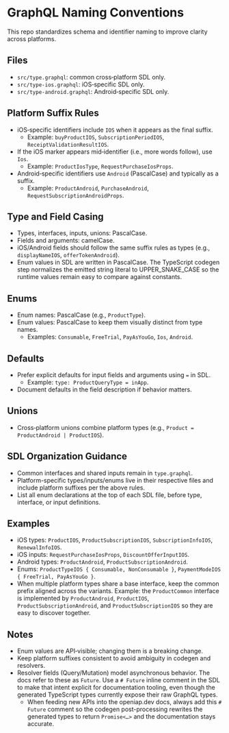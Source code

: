 # GraphQL Naming Conventions

This repo standardizes schema and identifier naming to improve clarity across platforms.

## Files

- `src/type.graphql`: common cross‑platform SDL only.
- `src/type-ios.graphql`: iOS‑specific SDL only.
- `src/type-android.graphql`: Android‑specific SDL only.

## Platform Suffix Rules

- iOS‑specific identifiers include `IOS` when it appears as the final suffix.
  - Example: `buyProductIOS`, `SubscriptionPeriodIOS`, `ReceiptValidationResultIOS`.
- If the iOS marker appears mid‑identifier (i.e., more words follow), use `Ios`.
  - Example: `ProductIosType`, `RequestPurchaseIosProps`.
- Android‑specific identifiers use `Android` (PascalCase) and typically as a suffix.
  - Example: `ProductAndroid`, `PurchaseAndroid`, `RequestSubscriptionAndroidProps`.

## Type and Field Casing

- Types, interfaces, inputs, unions: PascalCase.
- Fields and arguments: camelCase.
- iOS/Android fields should follow the same suffix rules as types
  (e.g., `displayNameIOS`, `offerTokenAndroid`).
- Enum values in SDL are written in PascalCase. The TypeScript codegen step
  normalizes the emitted string literal to UPPER_SNAKE_CASE so the runtime
  values remain easy to compare against constants.

## Enums

- Enum names: PascalCase (e.g., `ProductType`).
- Enum values: PascalCase to keep them visually distinct from type names.
  - Examples: `Consumable`, `FreeTrial`, `PayAsYouGo`, `Ios`, `Android`.

## Defaults

- Prefer explicit defaults for input fields and arguments using `=` in SDL.
  - Example: `type: ProductQueryType = inApp`.
- Document defaults in the field description if behavior matters.

## Unions

- Cross‑platform unions combine platform types (e.g., `Product = ProductAndroid | ProductIOS`).

## SDL Organization Guidance

- Common interfaces and shared inputs remain in `type.graphql`.
- Platform-specific types/inputs/enums live in their respective files and include
  platform suffixes per the above rules.
- List all enum declarations at the top of each SDL file, before type, interface,
  or input definitions.

## Examples

- iOS types: `ProductIOS`, `ProductSubscriptionIOS`, `SubscriptionInfoIOS`, `RenewalInfoIOS`.
- iOS inputs: `RequestPurchaseIosProps`, `DiscountOfferInputIOS`.
- Android types: `ProductAndroid`, `ProductSubscriptionAndroid`.
- Enums: `ProductTypeIOS { Consumable, NonConsumable }`,
  `PaymentModeIOS { FreeTrial, PayAsYouGo }`.
- When multiple platform types share a base interface, keep the common prefix
  aligned across the variants. Example: the `ProductCommon` interface is
  implemented by `ProductAndroid`, `ProductIOS`, `ProductSubscriptionAndroid`,
  and `ProductSubscriptionIOS` so they are easy to discover together.

## Notes

- Enum values are API‑visible; changing them is a breaking change.
- Keep platform suffixes consistent to avoid ambiguity in codegen and resolvers.
- Resolver fields (Query/Mutation) model asynchronous behavior. The docs refer
  to these as `Future`. Use a `# Future` inline comment in the SDL to make that
  intent explicit for documentation tooling, even though the generated
  TypeScript types currently expose their raw GraphQL types.
  - When feeding new APIs into the openiap.dev docs, always add this `# Future`
    comment so the codegen post-processing rewrites the generated types to
    return `Promise<…>` and the documentation stays accurate.
